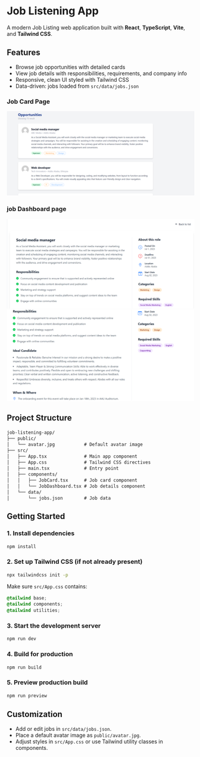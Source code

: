 # Job Listening App

A modern Job Listing web application built with **React**, **TypeScript**, **Vite**, and **Tailwind CSS**.

## Features

- Browse job opportunities with detailed cards
- View job details with responsibilities, requirements, and company info
- Responsive, clean UI styled with Tailwind CSS
- Data-driven: jobs loaded from `src/data/jobs.json`

### Job Card Page

![job card page](./screenshots/jobcard.png)

### job Dashboard page

![job dashboard page](./screenshots/dashboard1.png)
![job dashboard page](./screenshots/dashboard2.png)

## Project Structure

```
job-listening-app/
├── public/
│   └── avatar.jpg           # Default avatar image
├── src/
│   ├── App.tsx              # Main app component
│   ├── App.css              # Tailwind CSS directives
│   ├── main.tsx             # Entry point
│   ├── components/
│   │   ├── JobCard.tsx      # Job card component
│   │   └── JobDashboard.tsx # Job details component
│   └── data/
│       └── jobs.json        # Job data
```

## Getting Started

### 1. Install dependencies

```sh
npm install
```

### 2. Set up Tailwind CSS (if not already present)

```sh
npx tailwindcss init -p
```

Make sure `src/App.css` contains:

```css
@tailwind base;
@tailwind components;
@tailwind utilities;
```

### 3. Start the development server

```sh
npm run dev
```

### 4. Build for production

```sh
npm run build
```

### 5. Preview production build

```sh
npm run preview
```

## Customization

- Add or edit jobs in `src/data/jobs.json`.
- Place a default avatar image as `public/avatar.jpg`.
- Adjust styles in `src/App.css` or use Tailwind utility classes in components.
